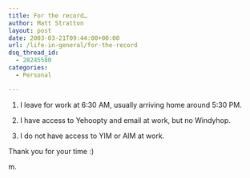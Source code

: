 ```yaml
---
title: For the record…
author: Matt Stratton
layout: post
date: 2003-03-21T09:44:00+00:00
url: /life-in-general/for-the-record
dsq_thread_id:
  - 28245580
categories:
  - Personal

---
```

1) I leave for work at 6:30 AM, usually arriving home around 5:30 PM.

2) I have access to Yehoopty and email at work, but no Windyhop.

3) I do not have access to YIM or AIM at work.

Thank you for your time :)

m.